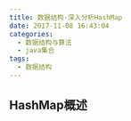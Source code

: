 ```yaml
---
title: 数据结构-深入分析HashMap
date: 2017-11-08 16:43:04
categories: 
  - 数据结构与算法
  - java集合
tags:
  - 数据结构
---
```


## HashMap概述



<!-- more -->